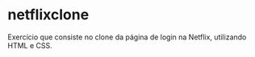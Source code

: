 # netflixclone
Exercício que consiste no clone da página de login na Netflix, utilizando HTML e CSS.
